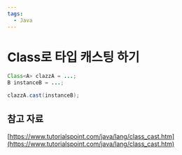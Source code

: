 ```yaml
---
tags:
  - Java
---
```

# Class<A>로 타입 캐스팅 하기

```java
Class<A> clazzA = ...;
B instanceB = ...;

clazzA.cast(instanceB);
```

## 참고 자료

[https://www.tutorialspoint.com/java/lang/class_cast.htm](https://www.tutorialspoint.com/java/lang/class_cast.htm)